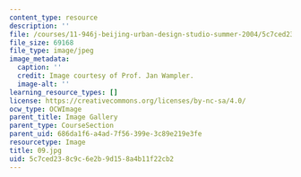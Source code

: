 ```yaml
---
content_type: resource
description: ''
file: /courses/11-946j-beijing-urban-design-studio-summer-2004/5c7ced238c9c6e2b9d158a4b11f22cb2_09.jpg
file_size: 69168
file_type: image/jpeg
image_metadata:
  caption: ''
  credit: Image courtesy of Prof. Jan Wampler.
  image-alt: ''
learning_resource_types: []
license: https://creativecommons.org/licenses/by-nc-sa/4.0/
ocw_type: OCWImage
parent_title: Image Gallery
parent_type: CourseSection
parent_uid: 686da1f6-a4ad-7f56-399e-3c89e219e3fe
resourcetype: Image
title: 09.jpg
uid: 5c7ced23-8c9c-6e2b-9d15-8a4b11f22cb2
---
```

